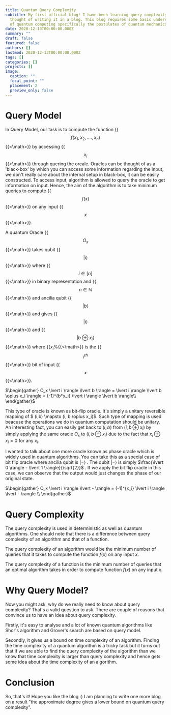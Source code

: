 ```yaml
---
title: Quantum Query Complexity
subtitle: My first official blog! I have been learning query complexity and
  thought of writing it in a blog. This blog requires some basic understanding
  of quantum computing specifically the postulates of quantum mechanics.
date: 2020-12-13T00:00:00.000Z
summary: ""
draft: false
featured: false
authors: []
lastmod: 2020-12-13T00:00:00.000Z
tags: []
categories: []
projects: []
image:
  caption: ""
  focal_point: ""
  placement: 2
  preview_only: false
---
```


Query Model
=====

In Query Model, our task is to compute the function {{<math>}}$$f(x_1,x_2,....,x_n)$${{<\math>}} by accessing {{<math>}}$$x_i$${{<\math>}} through quering the orcale. Oracles can be thought of as a 'black-box' by which you can access some information regarding the input, we don't really care about the internal setup in black-box, it can be easily constructed. To access input, algorithm is allowed to query the oracle to get information on input. Hence, the aim of the algorithm is to take minimum queries to compute {{<math>}}$$f(x)$${{<\math>}} on any input {{<math>}}$$x$${{<\math>}}. 

A quantum Oracle {{<math>}}$$O_x$${{<\math>}} takes qubit {{<math>}}$$\lvert i \rangle$${{<\math>}} where {{<math>}}$$i\in[n]$${{<\math>}} in binary representation and {{<math>}}$$n\in \mathbb{N}$${{<\math>}} and ancilia qubit {{<math>}}$$\lvert b \rangle$${{<\math>}} and gives {{<math>}}$$\lvert i \rangle$${{<\math>}} and {{<math>}}$$\lvert b \oplus x_i \rangle$${{<\math>}} where {{<math>}}$$x_i$%{{<\math>}} is the {{<math>}}$$i^{th}$${{<\math>}} bit of input {{<math>}}$$x$${{<\math>}}. 

$\begin{gather} O_x \lvert i \rangle \lvert b \rangle = \lvert i \rangle \lvert b \oplus x_i \rangle = (-1)^{b*x_i} \lvert i \rangle \lvert b \rangle\\ \end{gather}$

This type of oracle is known as bit-flip oracle. It's simply a unitary reversible mapping of $ (i,b) \mapsto (i, b \oplus x_i)$. Such type of mapping is used beacuse the operations we do in quantum computation should be unitary. An interesting fact, you can easily get back to $(i,b)$ from $(i,b \oplus x_i)$ by simply applying the same oracle $O_x$ to $(i,b \oplus x_i)$ due to the fact that $x_i \oplus x_i = 0$ for any $x_i$. 

I wanted to talk about one more oracle known as phase oracle which is widely used in quantum algorithms. You can take this as a special case of bit flip oracle where ancilia qubit is $\lvert - \rangle$ . The qubit $\lvert - \rangle$ is simply $\frac{\lvert 0 \rangle - \lvert 1 \rangle}{\sqrt{2}}$ . If we apply the bit flip oracle in this case, we can observe that the output would just changes the phase of our original state.

$\begin{gather} O_x \lvert i \rangle \lvert - \rangle = (-1)^{x_i} \lvert i \rangle \lvert - \rangle \\ \end{gather}$

Query Complexity
===

The query complexity is used in deterministic as well as quantum algorithms. One should note that there is a difference between query complexity of an algorithm and that of a function. 

The query complexity of an algorithm would be the minimum number of queries that it takes to compute the function $f(x)$ on any input $x$. 

The query complexity of a function is the minimum number of queries that an optimal algorithm takes in order to compute function $f(x)$ on any input $x$.

Why Query Model?
===

Now you might ask, why do we really need to know about query complexity? That's a valid question to ask. There are couple of reasons that convince us to have an idea about query complexity. 

Firstly, it's easy to analyse and a lot of known quantum algorithms like Shor's algorithm and Grover's search are based on query model. 

Secondly, it gives us a bound on time complexity of an algorithm. Finding the time complexity of a quantum algorithm is a tricky task but it turns out that if we are able to find the query complexity of the algorithm than we know that time complexity is larger than query complexity and hence gets some idea about the time complexity of an algorithm.

Conclusion 
===

So, that's it! Hope you like the blog :) I am planning to write one more blog on a result "the approximate degree gives a lower bound on quantum query complexity".
